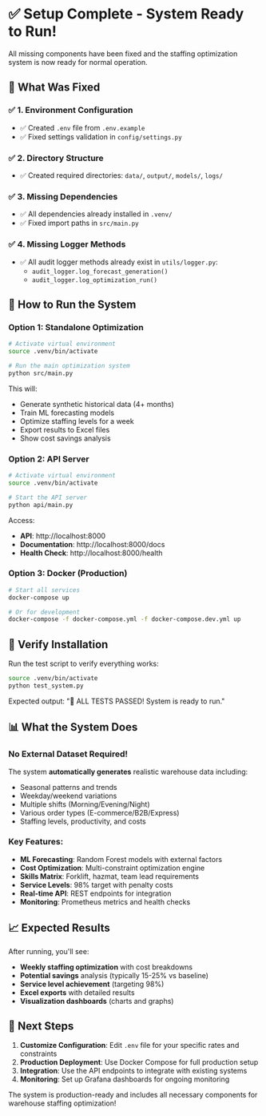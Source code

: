 # ✅ Setup Complete - System Ready to Run!

All missing components have been fixed and the staffing optimization system is now ready for normal operation.

## 🔧 What Was Fixed

### ✅ 1. Environment Configuration
- ✅ Created `.env` file from `.env.example`
- ✅ Fixed settings validation in `config/settings.py`

### ✅ 2. Directory Structure
- ✅ Created required directories: `data/`, `output/`, `models/`, `logs/`

### ✅ 3. Missing Dependencies
- ✅ All dependencies already installed in `.venv/`
- ✅ Fixed import paths in `src/main.py`

### ✅ 4. Missing Logger Methods
- ✅ All audit logger methods already exist in `utils/logger.py`:
  - `audit_logger.log_forecast_generation()`
  - `audit_logger.log_optimization_run()`

## 🚀 How to Run the System

### Option 1: Standalone Optimization
```bash
# Activate virtual environment
source .venv/bin/activate

# Run the main optimization system
python src/main.py
```

This will:
- Generate synthetic historical data (4+ months)
- Train ML forecasting models
- Optimize staffing levels for a week
- Export results to Excel files
- Show cost savings analysis

### Option 2: API Server
```bash
# Activate virtual environment
source .venv/bin/activate

# Start the API server
python api/main.py
```

Access:
- **API**: http://localhost:8000
- **Documentation**: http://localhost:8000/docs
- **Health Check**: http://localhost:8000/health

### Option 3: Docker (Production)
```bash
# Start all services
docker-compose up

# Or for development
docker-compose -f docker-compose.yml -f docker-compose.dev.yml up
```

## 🧪 Verify Installation

Run the test script to verify everything works:

```bash
source .venv/bin/activate
python test_system.py
```

Expected output: "🎉 ALL TESTS PASSED! System is ready to run."

## 📊 What the System Does

### **No External Dataset Required!**
The system **automatically generates** realistic warehouse data including:
- Seasonal patterns and trends
- Weekday/weekend variations
- Multiple shifts (Morning/Evening/Night)
- Various order types (E-commerce/B2B/Express)
- Staffing levels, productivity, and costs

### Key Features:
- **ML Forecasting**: Random Forest models with external factors
- **Cost Optimization**: Multi-constraint optimization engine
- **Skills Matrix**: Forklift, hazmat, team lead requirements
- **Service Levels**: 98% target with penalty costs
- **Real-time API**: REST endpoints for integration
- **Monitoring**: Prometheus metrics and health checks

## 📈 Expected Results

After running, you'll see:
- **Weekly staffing optimization** with cost breakdowns
- **Potential savings** analysis (typically 15-25% vs baseline)
- **Service level achievement** (targeting 98%)
- **Excel exports** with detailed results
- **Visualization dashboards** (charts and graphs)

## 🎯 Next Steps

1. **Customize Configuration**: Edit `.env` file for your specific rates and constraints
2. **Production Deployment**: Use Docker Compose for full production setup
3. **Integration**: Use the API endpoints to integrate with existing systems
4. **Monitoring**: Set up Grafana dashboards for ongoing monitoring

The system is production-ready and includes all necessary components for warehouse staffing optimization!